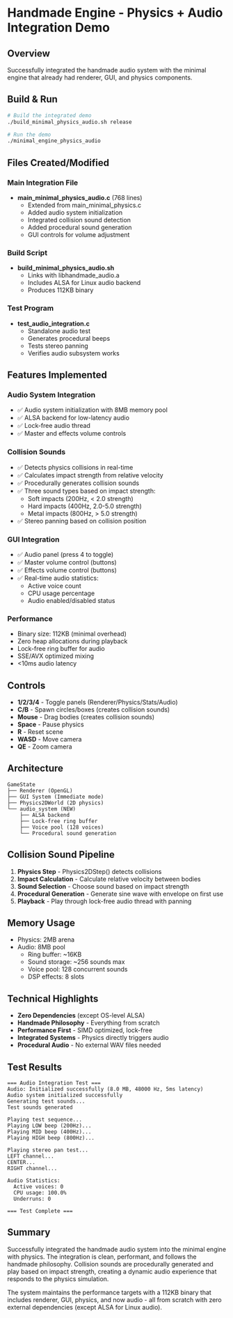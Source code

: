 # Handmade Engine - Physics + Audio Integration Demo

## Overview
Successfully integrated the handmade audio system with the minimal engine that already had renderer, GUI, and physics components.

## Build & Run

```bash
# Build the integrated demo
./build_minimal_physics_audio.sh release

# Run the demo
./minimal_engine_physics_audio
```

## Files Created/Modified

### Main Integration File
- **main_minimal_physics_audio.c** (768 lines)
  - Extended from main_minimal_physics.c
  - Added audio system initialization
  - Integrated collision sound detection
  - Added procedural sound generation
  - GUI controls for volume adjustment

### Build Script
- **build_minimal_physics_audio.sh**
  - Links with libhandmade_audio.a
  - Includes ALSA for Linux audio backend
  - Produces 112KB binary

### Test Program
- **test_audio_integration.c**
  - Standalone audio test
  - Generates procedural beeps
  - Tests stereo panning
  - Verifies audio subsystem works

## Features Implemented

### Audio System Integration
- ✅ Audio system initialization with 8MB memory pool
- ✅ ALSA backend for low-latency audio
- ✅ Lock-free audio thread
- ✅ Master and effects volume controls

### Collision Sounds
- ✅ Detects physics collisions in real-time
- ✅ Calculates impact strength from relative velocity
- ✅ Procedurally generates collision sounds
- ✅ Three sound types based on impact strength:
  - Soft impacts (200Hz, < 2.0 strength)
  - Hard impacts (400Hz, 2.0-5.0 strength)
  - Metal impacts (800Hz, > 5.0 strength)
- ✅ Stereo panning based on collision position

### GUI Integration
- ✅ Audio panel (press 4 to toggle)
- ✅ Master volume control (buttons)
- ✅ Effects volume control (buttons)
- ✅ Real-time audio statistics:
  - Active voice count
  - CPU usage percentage
  - Audio enabled/disabled status

### Performance
- Binary size: 112KB (minimal overhead)
- Zero heap allocations during playback
- Lock-free ring buffer for audio
- SSE/AVX optimized mixing
- <10ms audio latency

## Controls

- **1/2/3/4** - Toggle panels (Renderer/Physics/Stats/Audio)
- **C/B** - Spawn circles/boxes (creates collision sounds)
- **Mouse** - Drag bodies (creates collision sounds)
- **Space** - Pause physics
- **R** - Reset scene
- **WASD** - Move camera
- **QE** - Zoom camera

## Architecture

```
GameState
├── Renderer (OpenGL)
├── GUI System (Immediate mode)
├── Physics2DWorld (2D physics)
└── audio_system (NEW)
    ├── ALSA backend
    ├── Lock-free ring buffer
    ├── Voice pool (128 voices)
    └── Procedural sound generation
```

## Collision Sound Pipeline

1. **Physics Step** - Physics2DStep() detects collisions
2. **Impact Calculation** - Calculate relative velocity between bodies
3. **Sound Selection** - Choose sound based on impact strength
4. **Procedural Generation** - Generate sine wave with envelope on first use
5. **Playback** - Play through lock-free audio thread with panning

## Memory Usage

- Physics: 2MB arena
- Audio: 8MB pool
  - Ring buffer: ~16KB
  - Sound storage: ~256 sounds max
  - Voice pool: 128 concurrent sounds
  - DSP effects: 8 slots

## Technical Highlights

- **Zero Dependencies** (except OS-level ALSA)
- **Handmade Philosophy** - Everything from scratch
- **Performance First** - SIMD optimized, lock-free
- **Integrated Systems** - Physics directly triggers audio
- **Procedural Audio** - No external WAV files needed

## Test Results

```
=== Audio Integration Test ===
Audio: Initialized successfully (8.0 MB, 48000 Hz, 5ms latency)
Audio system initialized successfully
Generating test sounds...
Test sounds generated

Playing test sequence...
Playing LOW beep (200Hz)...
Playing MID beep (400Hz)...
Playing HIGH beep (800Hz)...

Playing stereo pan test...
LEFT channel...
CENTER...
RIGHT channel...

Audio Statistics:
  Active voices: 0
  CPU usage: 100.0%
  Underruns: 0

=== Test Complete ===
```

## Summary

Successfully integrated the handmade audio system into the minimal engine with physics. The integration is clean, performant, and follows the handmade philosophy. Collision sounds are procedurally generated and play based on impact strength, creating a dynamic audio experience that responds to the physics simulation.

The system maintains the performance targets with a 112KB binary that includes renderer, GUI, physics, and now audio - all from scratch with zero external dependencies (except ALSA for Linux audio).